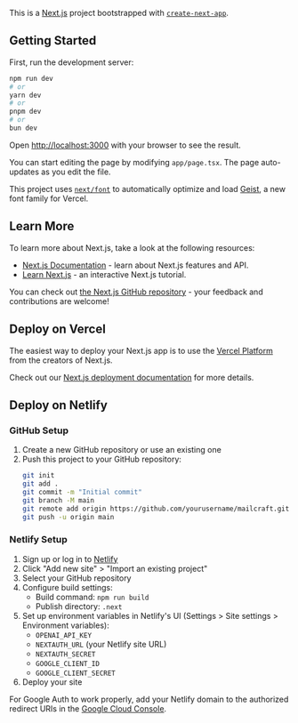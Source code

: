 This is a [Next.js](https://nextjs.org) project bootstrapped with [`create-next-app`](https://nextjs.org/docs/app/api-reference/cli/create-next-app).

## Getting Started

First, run the development server:

```bash
npm run dev
# or
yarn dev
# or
pnpm dev
# or
bun dev
```

Open [http://localhost:3000](http://localhost:3000) with your browser to see the result.

You can start editing the page by modifying `app/page.tsx`. The page auto-updates as you edit the file.

This project uses [`next/font`](https://nextjs.org/docs/app/building-your-application/optimizing/fonts) to automatically optimize and load [Geist](https://vercel.com/font), a new font family for Vercel.

## Learn More

To learn more about Next.js, take a look at the following resources:

- [Next.js Documentation](https://nextjs.org/docs) - learn about Next.js features and API.
- [Learn Next.js](https://nextjs.org/learn) - an interactive Next.js tutorial.

You can check out [the Next.js GitHub repository](https://github.com/vercel/next.js) - your feedback and contributions are welcome!

## Deploy on Vercel

The easiest way to deploy your Next.js app is to use the [Vercel Platform](https://vercel.com/new?utm_medium=default-template&filter=next.js&utm_source=create-next-app&utm_campaign=create-next-app-readme) from the creators of Next.js.

Check out our [Next.js deployment documentation](https://nextjs.org/docs/app/building-your-application/deploying) for more details.

## Deploy on Netlify

### GitHub Setup
1. Create a new GitHub repository or use an existing one
2. Push this project to your GitHub repository:
   ```bash
   git init
   git add .
   git commit -m "Initial commit"
   git branch -M main
   git remote add origin https://github.com/yourusername/mailcraft.git
   git push -u origin main
   ```

### Netlify Setup
1. Sign up or log in to [Netlify](https://app.netlify.com/)
2. Click "Add new site" > "Import an existing project" 
3. Select your GitHub repository
4. Configure build settings:
   - Build command: `npm run build`
   - Publish directory: `.next`
5. Set up environment variables in Netlify's UI (Settings > Site settings > Environment variables):
   - `OPENAI_API_KEY`
   - `NEXTAUTH_URL` (your Netlify site URL)
   - `NEXTAUTH_SECRET`
   - `GOOGLE_CLIENT_ID`
   - `GOOGLE_CLIENT_SECRET`
6. Deploy your site

For Google Auth to work properly, add your Netlify domain to the authorized redirect URIs in the [Google Cloud Console](https://console.cloud.google.com/).
